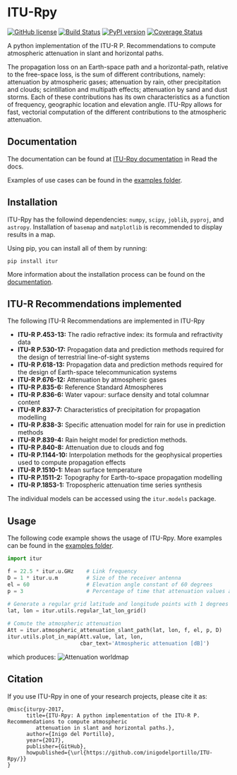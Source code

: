 # ITU-Rpy 
[![GitHub license](https://img.shields.io/badge/license-MIT-lightgrey.svg)](https://raw.githubusercontent.com/Carthage/Carthage/master/LICENSE.md) [![Build Status](https://travis-ci.org/inigodelportillo/ITU-Rpy.svg?branch=master)](https://travis-ci.org/inigodelportillo/ITU-Rpy) [![PyPI version](https://badge.fury.io/py/itur.svg)](https://badge.fury.io/py/itur) [![Coverage Status](https://coveralls.io/repos/github/inigodelportillo/ITU-Rpy/badge.svg?branch=master)](https://coveralls.io/github/inigodelportillo/ITU-Rpy?branch=master)

A python implementation of the ITU-R P. Recommendations to compute atmospheric attenuation in slant and horizontal paths.

The propagation loss on an Earth-space path and a horizontal-path, relative to the free-space loss, is the sum of different contributions, namely:  attenuation by atmospheric gases; attenuation by rain, other precipitation and clouds; scintillation and multipath effects; attenuation by sand and dust storms. Each of these contributions has its own characteristics as a function of frequency, geographic location and elevation angle. ITU-Rpy allows for fast, vectorial computation of the different contributions to the atmospheric attenuation. 

## Documentation
The documentation can be found at [ITU-Rpy documentation](http://itu-rpy.readthedocs.io/en/latest/index.html) in Read the docs.

Examples of use cases can be found in the [examples folder](https://github.com/inigodelportillo/ITU-Rpy/tree/master/examples).

## Installation
ITU-Rpy has the followind dependencies: `numpy`, `scipy`, `joblib`, `pyproj`, and `astropy`. Installation of `basemap` and `matplotlib` is recommended to display results in a map.

Using pip, you can install all of them by running:
```console
pip install itur
```

More information about the installation process can be found on the [documentation](https://github.com/inigodelportillo/ITU-Rpy/blob/master/docs/installation.rst).

## ITU-R Recommendations implemented
The following ITU-R Recommendations are implemented in ITU-Rpy
*   **ITU-R P.453-13:** The radio refractive index: its formula and refractivity data
*   **ITU-R P.530-17:** Propagation data and prediction methods required for the design of terrestrial line-of-sight systems
*   **ITU-R P.618-13:** Propagation data and prediction methods required for the design of Earth-space telecommunication systems
*   **ITU-R P.676-12:** Attenuation by atmospheric gases
*   **ITU-R P.835-6:** Reference Standard Atmospheres
*   **ITU-R P.836-6:** Water vapour: surface density and total columnar content
*   **ITU-R P.837-7:** Characteristics of precipitation for propagation modelling
*   **ITU-R P.838-3:** Specific attenuation model for rain for use in prediction methods
*   **ITU-R P.839-4:** Rain height model for prediction methods.
*   **ITU-R P.840-8:** Attenuation due to clouds and fog 
*   **ITU-R P.1144-10:** Interpolation methods for the geophysical properties used to compute propagation effects 
*   **ITU-R P.1510-1:** Mean surface temperature
*   **ITU-R P.1511-2:** Topography for Earth-to-space propagation modelling
*   **ITU-R P.1853-1:** Tropospheric attenuation time series synthesis

The individual models can be accessed using the `itur.models` package.

## Usage
The following code example shows the usage of ITU-Rpy. More examples can be found in the [examples folder](https://github.com/inigodelportillo/ITU-Rpy/tree/master/examples).
```python
import itur

f = 22.5 * itur.u.GHz    # Link frequency
D = 1 * itur.u.m         # Size of the receiver antenna
el = 60                  # Elevation angle constant of 60 degrees
p = 3                    # Percentage of time that attenuation values are exceeded.
	
# Generate a regular grid latitude and longitude points with 1 degrees resolution	
lat, lon = itur.utils.regular_lat_lon_grid() 

# Comute the atmospheric attenuation
Att = itur.atmospheric_attenuation_slant_path(lat, lon, f, el, p, D) 
itur.utils.plot_in_map(Att.value, lat, lon, 
                       cbar_text='Atmospheric attenuation [dB]')
```
which produces:
![Attenuation worldmap](https://raw.githubusercontent.com/inigodelportillo/ITU-Rpy/master/docs/images/att_world.png)

## Citation
If you use ITU-Rpy in one of your research projects, please cite it as:

```
@misc{iturpy-2017,
      title={ITU-Rpy: A python implementation of the ITU-R P. Recommendations to compute atmospheric
	     attenuation in slant and horizontal paths.},
      author={Inigo del Portillo},
      year={2017},
      publisher={GitHub},
      howpublished={\url{https://github.com/inigodelportillo/ITU-Rpy/}}
}
```
